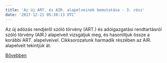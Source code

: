 ```yaml
---
title: 'Az új ART. és AIR. alapelveinek bemutatása - 3. rész'
date: '2017-12-21 05:38:13 UTC'
---
```


Az új adózás rendjéről szóló törvény (ART.) és adóigazgatási rendtartásról szóló törvény (AIR.) alapelveit vizsgáljuk meg, és hasonlítjuk össze a korábbi ART. alapelveivel. Cikksorozatunk harmadik részében az AIR. alapelveit tekintjük át.


[Bővebben](http://ift.tt/2oYcii9)
